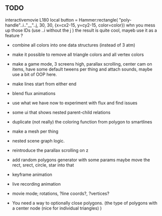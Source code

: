TODO
-------

interactivemovie L180 local button = Hammer:rectangle( "poly-handle"..i.."__"..j, 30, 30, {x=cx2-15, y=cy2-15, color=color})
whn you mess up those IDs (use ..i without the j ) the result is quite cool, mayeb use it as a feature ?

- combine all colors into one data structures (instead of 3 atm)
- make it possible to remove all triangle colors and all vertex colors

- make a game mode, 3 screens high, parallax scrolling, center cam on items, have some default tweens per thing and attach sounds, maybe use a bit of OOP here.
- make lines start from either end
- blend flux animations
- use what we have now to experiment with flux and find issues
- some ui that shows nested parent-child relations
- duplicate (not really) the coloring function from polygon to smartlines
- make a mesh per thing
- nested scene graph logic.
- reintroduce the parallax scrolling on z
- add random polygons generator with some params maybe move the rect, srect, circle, star into that
- keyframe animation
- live recording animation
- movie mode; rotations, ?line coords?, ?vertices?
- You need a way to optionally close polygons. (the type of polygons with a center node (nice for individual triangles) )

